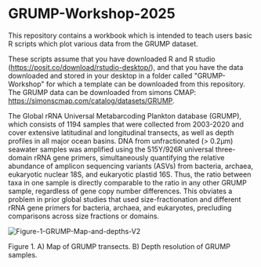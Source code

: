# GRUMP-Workshop-2025
This repository contains a workbook which is intended to teach users basic R scripts which plot various data from the GRUMP dataset.

These scripts assume that you have downloaded R and R studio (https://posit.co/download/rstudio-desktop/), and that you have the data downloaded and stored in your desktop in a folder called "GRUMP-Workshop" for which a template can be downloaded from this repository. The GRUMP data can be downloaded from simons CMAP: https://simonscmap.com/catalog/datasets/GRUMP.

The Global rRNA Universal Metabarcoding Plankton database (GRUMP), which consists of 1194 samples that were collected from 2003-2020 and cover extensive latitudinal and longitudinal transects, as well as depth profiles in all major ocean basins. DNA from unfractionated (> 0.2µm) seawater samples was amplified using the 515Y/926R universal three-domain rRNA gene primers, simultaneously quantifying the relative abundance of amplicon sequencing variants (ASVs) from bacteria, archaea, eukaryotic nuclear 18S, and eukaryotic plastid 16S. Thus, the ratio between taxa in one sample is directly comparable to the ratio in any other GRUMP sample, regardless of gene copy number differences. This obviates a problem in prior global studies that used size-fractionation and different rRNA gene primers for bacteria, archaea, and eukaryotes, precluding comparisons across size fractions or domains.


![Figure-1-GRUMP-Map-and-depths-V2](https://github.com/user-attachments/assets/83887bbd-7b5d-4508-b9c2-c74c3cbd560d)

Figure 1. A) Map of GRUMP transects. B) Depth resolution of GRUMP samples.


